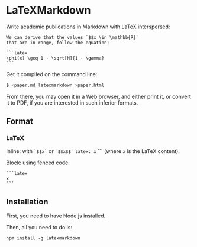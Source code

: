 # LaTeXMarkdown

Write academic publications in Markdown with LaTeX interspersed:

    We can derive that the values `$$x \in \mathbb{R}`
    that are in range, follow the equation:

    ```latex
    \phi(x) \geq 1 - \sqrt[N]{1 - \gamma}
    ```

Get it compiled on the command line:

```bash
$ <paper.md latexmarkdown >paper.html
```

From there, you may open it in a Web browser, and either print it,
or convert it to PDF, if you are interested in such inferior formats.

## Format

### LaTeX

Inline: with ``` `$$x` ``` or ``` `$$x$$` ``` `latex: x` ```
(where `x` is the LaTeX content).

Block: using fenced code.

    ```latex
    x
    ```

## Installation

First, you need to have Node.js installed.

Then, all you need to do is:

    npm install -g latexmarkdown
